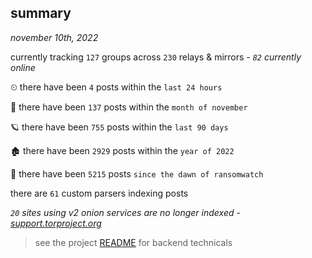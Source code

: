 
## summary
_november 10th, 2022_

currently tracking `127` groups across `230` relays & mirrors - _`82` currently online_

⏲ there have been `4` posts within the `last 24 hours`

🦈 there have been `137` posts within the `month of november`

🪐 there have been `755` posts within the `last 90 days`

🏚 there have been `2929` posts within the `year of 2022`

🦕 there have been `5215` posts `since the dawn of ransomwatch`

there are `61` custom parsers indexing posts

_`20` sites using v2 onion services are no longer indexed - [support.torproject.org](https://support.torproject.org/onionservices/v2-deprecation/)_

> see the project [README](https://github.com/joshhighet/ransomwatch#ransomwatch--) for backend technicals
